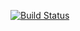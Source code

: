[![Build Status](https://travis-ci.org/erikbabu/BasicWebApp.svg?branch=master)](https://travis-ci.org/erikbabu/BasicWebApp)
